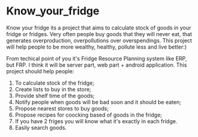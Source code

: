 # Know_your_fridge
Know your fridge its a project that aims to calculate stock of goods in your fridge or fridges. Very often people buy goods that they will never eat, that generates overproduction, overpollutions over overspendings. This project will help people to be more wealthy, healthy, pollute less and live better:)

From techical point of you it's Fridge Resource Planning system like ERP, but FRP. I think it will be server part, web part + android application.
This project should help people:
1) To calculate stock of the fridge;
2) Create lists to buy in the store;
3) Provide shelf time of the goods;
4) Notify people when goods will be bad soon and it should be eaten;
5) Propose nearest stores to buy goods;
6) Propose recipes for coocking based of goods in the fridge;
7) If you have 2 friges you will know what it's exactly in each fridge.
8) Easily search goods.

